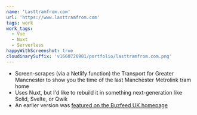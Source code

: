 ```yaml
---
name: 'Lasttramfrom.com'
url: 'https://www.lasttramfrom.com'
tags: work
work_tags:
  - Vue
  - Nuxt
  - Serverless
happyWithScreenshot: true
cloudinarySuffix: 'v1668726981/portfolio/lasttramfrom.com.png'
---
```


- Screen-scrapes (via a Netlify function) the Transport for Greater Mancnester to show you the time of the last Manchester Metrolink tram home
- Uses Nuxt, but I'd like to rebuild it in something next-generation like Solid, Svelte, or Qwik
- An earlier version was [featured on the Buzfeed UK homepage](https://www.buzzfeed.com/jimwaterson/genius-creates-transport-app-that-measures-time-in-pints-of)
